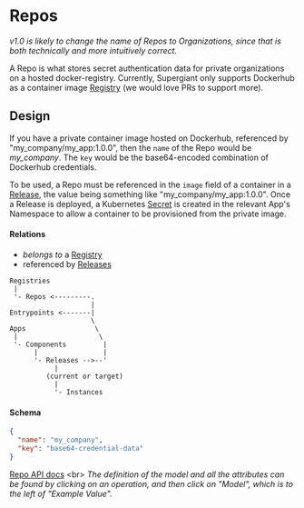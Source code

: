 # Repos

_v1.0 is likely to change the name of Repos to Organizations, since that is
both technically and more intuitively correct._

A Repo is what stores secret authentication data for private organizations on
a hosted docker-registry. Currently, Supergiant only supports Dockerhub as a
container image [Registry](registries.md) (we would love PRs to support more).

## Design

If you have a private container image hosted on Dockerhub, referenced by
"my_company/my_app:1.0.0", then the `name` of the Repo would be *my_company*.
The `key` would be the base64-encoded combination of Dockerhub credentials.

To be used, a Repo must be referenced in the `image` field of a container in a
[Release](releases.md), the value being something like "my_company/my_app:1.0.0".
Once a Release is deployed, a Kubernetes [Secret](https://github.com/kubernetes/kubernetes/blob/master/docs/design/secrets.md)
is created in the relevant App's Namespace to allow a container to be provisioned
from the private image.

#### Relations

- _belongs to_ a [Registry](registries.md)
- referenced by [Releases](releases.md)

```
Registries
 |
 '- Repos <---------.
                    |
Entrypoints <-------|
                    \
Apps                 \
 |                    \
 '- Components         |
      |                |
      '- Releases -->--'
           |
         (current or target)
           |
           '- Instances
```

#### Schema

```json
{
  "name": "my_company",
  "key": "base64-credential-data"
}
```

[Repo API docs](http://supergiant-batman-364753107.us-east-1.elb.amazonaws.com:31590/docs/#/Repos_(Dockerhub_orgs))
<br>
_The definition of the model and all the attributes can be found by clicking on
an operation, and then click on "Model", which is to the left of "Example Value"._
